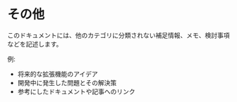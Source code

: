 # その他

このドキュメントには、他のカテゴリに分類されない補足情報、メモ、検討事項などを記述します。

例:
- 将来的な拡張機能のアイデア
- 開発中に発生した問題とその解決策
- 参考にしたドキュメントや記事へのリンク